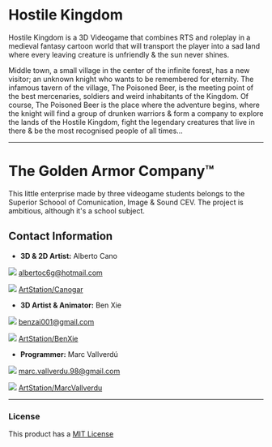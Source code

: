# Hostile Kingdom

Hostile Kingdom is a 3D Videogame that combines RTS and roleplay in a medieval fantasy cartoon world that will transport the player into a sad land where every leaving creature is unfriendly & the sun never shines. 

Middle town, a small village in the center of the infinite forest, has a new visitor; an unknown knight who wants to be remembered for eternity. The infamous tavern of the village, The Poisoned Beer, is the meeting point of the best mercenaries, soldiers and weird inhabitants of the Kingdom. Of course, The Poisoned Beer is the place where the adventure begins, where the knight will find a group of drunken warriors & form a company to explore the lands of the Hostile Kingdom, fight the legendary creatures that live in there & be the most recognised people of all times...

------

# The Golden Armor Company™

This little enterprise made by three videogame students belongs to the Superior Schoool of Comunication, Image & Sound CEV.
The project is ambitious, although it's a school subject. 

## Contact Information

* **3D & 2D Artist:** Alberto Cano

![](https://github.com/GoldenArmor/HostileKingdom/blob/master/WikiResources/emailIcon.png) albertoc6g@hotmail.com

![](https://github.com/GoldenArmor/HostileKingdom/blob/master/WikiResources/artstationIcon.png) 
[ArtStation/Canogar](https://www.artstation.com/canogar "ArtStation")

* **3D Artist & Animator:** Ben Xie

![](https://github.com/GoldenArmor/HostileKingdom/blob/master/WikiResources/emailIcon.png) benzai001@gmail.com

![](https://github.com/GoldenArmor/HostileKingdom/blob/master/WikiResources/artstationIcon.png) 
[ArtStation/BenXie](https://www.artstation.com/benxie "ArtStation")

* **Programmer:** Marc Vallverdú

![](https://github.com/GoldenArmor/HostileKingdom/blob/master/WikiResources/emailIcon.png) marc.vallverdu.98@gmail.com

![](https://github.com/GoldenArmor/HostileKingdom/blob/master/WikiResources/artstationIcon.png) 
[ArtStation/MarcVallverdu](https://www.artstation.com/quooler "ArtStation")

------

### License

This product has a [MIT License](https://github.com/GoldenArmor/HostileKingdom/blob/master/LICENSE "License")
